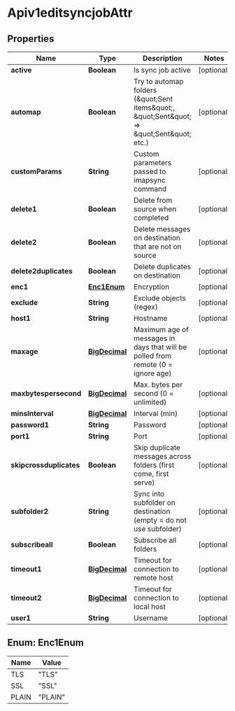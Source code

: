# Apiv1editsyncjobAttr

## Properties
Name | Type | Description | Notes
------------ | ------------- | ------------- | -------------
**active** | **Boolean** | Is sync job active |  [optional]
**automap** | **Boolean** | Try to automap folders (\&quot;Sent items\&quot;, \&quot;Sent\&quot; &#x3D;&gt; \&quot;Sent\&quot; etc.) |  [optional]
**customParams** | **String** | Custom parameters passed to imapsync command |  [optional]
**delete1** | **Boolean** | Delete from source when completed |  [optional]
**delete2** | **Boolean** | Delete messages on destination that are not on source |  [optional]
**delete2duplicates** | **Boolean** | Delete duplicates on destination |  [optional]
**enc1** | [**Enc1Enum**](#Enc1Enum) | Encryption |  [optional]
**exclude** | **String** | Exclude objects (regex) |  [optional]
**host1** | **String** | Hostname |  [optional]
**maxage** | [**BigDecimal**](BigDecimal.md) | Maximum age of messages in days that will be polled from remote (0 &#x3D; ignore age) |  [optional]
**maxbytespersecond** | [**BigDecimal**](BigDecimal.md) | Max. bytes per second (0 &#x3D; unlimited) |  [optional]
**minsInterval** | [**BigDecimal**](BigDecimal.md) | Interval (min) |  [optional]
**password1** | **String** | Password |  [optional]
**port1** | **String** | Port |  [optional]
**skipcrossduplicates** | **Boolean** | Skip duplicate messages across folders (first come, first serve) |  [optional]
**subfolder2** | **String** | Sync into subfolder on destination (empty &#x3D; do not use subfolder) |  [optional]
**subscribeall** | **Boolean** | Subscribe all folders |  [optional]
**timeout1** | [**BigDecimal**](BigDecimal.md) | Timeout for connection to remote host |  [optional]
**timeout2** | [**BigDecimal**](BigDecimal.md) | Timeout for connection to local host |  [optional]
**user1** | **String** | Username |  [optional]

<a name="Enc1Enum"></a>
## Enum: Enc1Enum
Name | Value
---- | -----
TLS | &quot;TLS&quot;
SSL | &quot;SSL&quot;
PLAIN | &quot;PLAIN&quot;
